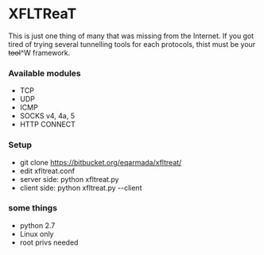 # XFLTReaT #
This is just one thing of many that was missing from the Internet. If you got tired of trying several tunnelling tools for each protocols, thist must be your ~~tool~~^W framework.

### Available modules ###

* TCP
* UDP
* ICMP
* SOCKS v4, 4a, 5
* HTTP CONNECT

### Setup ###
* git clone https://bitbucket.org/eqarmada/xfltreat/
* edit xfltreat.conf
* server side: python xfltreat.py
* client side: python xfltreat.py --client

### some things ###
* python 2.7
* Linux only
* root privs needed